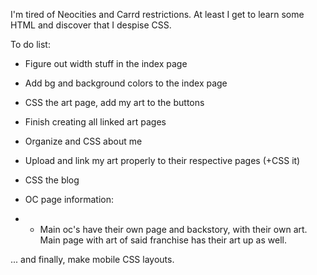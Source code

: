I'm tired of Neocities and Carrd restrictions. At least I get to learn some HTML and discover that I despise CSS.

To do list:
- Figure out width stuff in the index page
- Add bg and background colors to the index page
- CSS the art page, add my art to the buttons
- Finish creating all linked art pages
- Organize and CSS about me
- Upload and link my art properly to their respective pages (+CSS it)
- CSS the blog

- OC page information:
- - Main oc's have their own page and backstory, with their own art. Main page with art of said franchise has their art up as well.

... and finally, make mobile CSS layouts.
